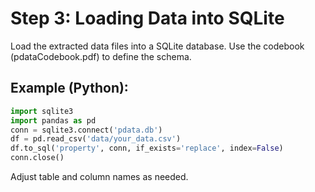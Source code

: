 # Step 3: Loading Data into SQLite

Load the extracted data files into a SQLite database. Use the codebook (pdataCodebook.pdf) to define the schema.

## Example (Python):
```python
import sqlite3
import pandas as pd
conn = sqlite3.connect('pdata.db')
df = pd.read_csv('data/your_data.csv')
df.to_sql('property', conn, if_exists='replace', index=False)
conn.close()
```

Adjust table and column names as needed.
